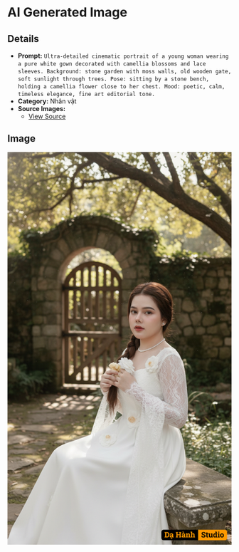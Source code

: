 # AI Generated Image

## Details
- **Prompt:** `Ultra-detailed cinematic portrait of a young woman wearing a pure white gown decorated with camellia blossoms and lace sleeves.
Background: stone garden with moss walls, old wooden gate, soft sunlight through trees.
Pose: sitting by a stone bench, holding a camellia flower close to her chest.
Mood: poetic, calm, timeless elegance, fine art editorial tone.`
- **Category:** Nhân vật
- **Source Images:**
  - [View Source](https://raw.githubusercontent.com/lenzcomvth/ImageLibrary/main/Female.png)

## Image
![AI Generated Image](./image-2025-10-12T10-15-41-400Z-kl7c1.png)
